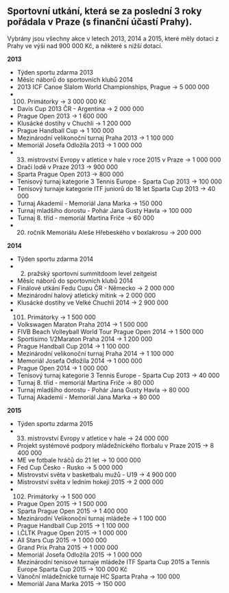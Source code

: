 ## Sportovní utkání, která se za poslední 3 roky pořádala v Praze (s finanční účastí Prahy).

Vybrány jsou všechny akce v letech 2013, 2014 a 2015, které měly dotaci z Prahy ve výši nad 900 000 Kč, a některé s nižší dotací.

**2013**

- Týden sportu zdarma 2013
- Měsíc náborů do sportovních klubů 2014
- 2013 ICF Canoe Slalom World Championships, Prague → 5 000 000
- 100. Primátorky → 3 000 000 Kč
- Davis Cup 2013 ČR - Argentina → 2 000 000
- Prague Open 2013 → 1 600 000
- Klusácké dostihy v Chuchli → 1 200 000
- Prague Handball Cup → 1 100 000
- Mezinárodní velikonoční turnaj Praha 2013 → 1 100 000
- Memoriál Josefa Odložila 2013 → 1 000 000
- 33. mistrovství Evropy v atletice v hale v roce 2015 v Praze → 1 000 000
- Dračí lodě v Praze 2013 → 900 000
- Sparta Prague Open 2013 → 800 000
- Tenisový turnaj kategorie 3 Tennis Europe - Sparta Cup 2013 → 100 000
- Tenisový turnaje kategorie ITF juniorů do 18 let Sparta Cup 2013 → 40 000
- Turnaj Akademií - Memoriál Jana Marka → 150 000
- Turnaj mladšího dorostu - Pohár Jana Gusty Havla → 100 000
- Turnaj 8. tříd - memoriál Martina Friče → 60 000
- 20. ročník Memoriálu Aleše Hřebeského v boxlakrosu → 200 000

**2014**

- Týden sportu zdarma 2014
- 2. pražský sportovní summitdoom level zeitgeist
- Měsíc náborů do sportovních klubů 2014
- Finálové utkání Fedu Cupu ČR - Německo → 2 000 000
- Mezinárodní halový atletický mítink → 2 000 000
- Klusácké dostihy ve Velké Chuchli 2014 → 2 900 000
- 101. Primátorky → 1 500 000
- Volkswagen Maraton Praha 2014 → 1 500 000
- FIVB Beach Volleyball World Tour Prague Open 2014 → 1 500 000
- Sportisimo 1/2Maraton Praha 2014 → 1 200 000
- Prague Handball Cup 2014 → 1 100 000
- Mezinárodní velikonoční turnaj Praha 2014 →  1 100 000
- Memoriál Josefa Odložila 2014 → 1 000 000
- Prague Open 2014 → 1 000 000
- Tenisový turnaj kategorie 3 Tennis Europe - Sparta Cup 2013 → 40 000
- Turnaj 8. tříd - memoriál Martina Friče → 80 000
- Turnaj mladšího dorostu - Pohár Jana Gusty Havla →  80 000
- Turnaj Akademií - Memoriál Jana Marka → 80 000

**2015**

- Týden sportu zdarma 2015
- 33. mistrovství Evropy v atletice v hale → 24 000 000
- Projekt systémové podpory mládežnického florbalu v Praze 2015 → 8 400 000
- ME ve fotbale hráčů do 21 let → 10 000 000
- Fed Cup Česko - Rusko → 5 000 000
- Mistrovství světa v basketbalu mužů - U19 → 4 900 000
- Mistrovství světa v ledním hokeji 2015 → 2 000 000
- 102. Primátorky → 1 500 000
- Prague Open 2015 → 1 500 000
- Sparta Prague Open 2015 → 1 400 000
- Mezinárodní Velikonoční turnaj mládeže → 1 100 000
- Prague Handball Cup 2015 → 1 100 000
- I.ČLTK Prague Open 2015 → 1 000 000
- All Stars Cup 2015 → 1 000 000
- Grand Prix Praha 2015 → 1 000 000
- Memoriál Josefa Odložila 2015 → 1 000 000
- Mezinárodní tenisové turnaje mládeže ITF Sparta Cup 2015 a Tennis Europe Sparta Cup 2015 → 100 000 Kč
- Vánoční mládežnické turnaje HC Sparta Praha → 100 000
- Memoriál Jana Marka 2015 → 150 000


